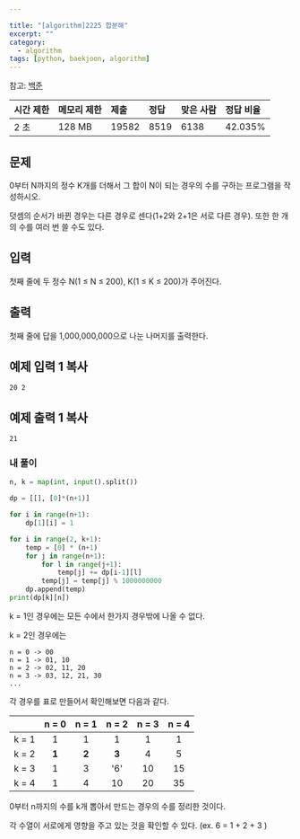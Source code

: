 ```yaml
---

title: "[algorithm]2225 합분해"
excerpt: ""
category:
  - algorithm
tags: [python, baekjoon, algorithm]
---
```


참고: [백준](https://www.acmicpc.net/problem/2225)

| 시간 제한 | 메모리 제한 | 제출  | 정답 | 맞은 사람 | 정답 비율 |
| :-------- | :---------- | :---- | :--- | :-------- | :-------- |
| 2 초      | 128 MB      | 19582 | 8519 | 6138      | 42.035%   |

## 문제

0부터 N까지의 정수 K개를 더해서 그 합이 N이 되는 경우의 수를 구하는 프로그램을 작성하시오.

덧셈의 순서가 바뀐 경우는 다른 경우로 센다(1+2와 2+1은 서로 다른 경우). 또한 한 개의 수를 여러 번 쓸 수도 있다.

## 입력

첫째 줄에 두 정수 N(1 ≤ N ≤ 200), K(1 ≤ K ≤ 200)가 주어진다.

## 출력

첫째 줄에 답을 1,000,000,000으로 나눈 나머지를 출력한다.

## 예제 입력 1 복사

```
20 2
```

## 예제 출력 1 복사

```
21
```



### 내 풀이

```python
n, k = map(int, input().split())

dp = [[], [0]*(n+1)]

for i in range(n+1):
    dp[1][i] = 1

for i in range(2, k+1):
    temp = [0] * (n+1)
    for j in range(n+1):
        for l in range(j+1):
            temp[j] += dp[i-1][l]
        temp[j] = temp[j] % 1000000000
    dp.append(temp)
print(dp[k][n])
```

k = 1인 경우에는 모든 수에서 한가지 경우밖에 나올 수 없다.

k = 2인 경우에는 

```
n = 0 -> 00
n = 1 -> 01, 10 
n = 2 -> 02, 11, 20
n = 3 -> 03, 12, 21, 30 
...
```
각 경우를 표로 만들어서 확인해보면 다음과 같다.

|       | n = 0 | n = 1 | n = 2 | n = 3 | n = 4 |
| :---: | :---: | :---: | :---: | :---: | :---: |
| k = 1 |   1   |   1   |   1   |   1   |   1   |
| k = 2 | **1** | **2** | **3** |   4   |   5   |
| k = 3 |   1   |   3   |  '6'  |  10   |  15   |
| k = 4 |   1   |   4   |  10   |  20   |  35   |

0부터 n까지의 수를 k개 뽑아서 만드는 경우의 수를 정리한 것이다. 

각 수열이 서로에게 영향을 주고 있는 것을 확인할 수 있다. (ex. 6 = 1 + 2 + 3 )